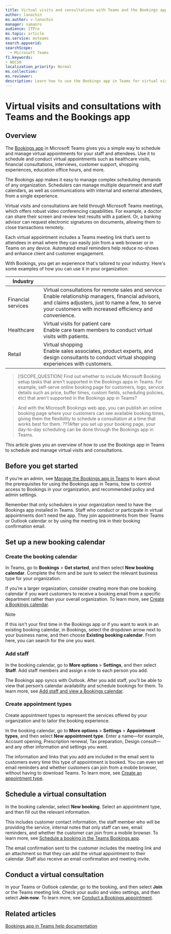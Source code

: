 ```yaml
---
title: Virtual visits and consultations with Teams and the Bookings app
author: lanachin
ms.author: v-lanachin
manager: samanro
audience: ITPro
ms.topic: article 
ms.service: msteams 
search.appverid: 
searchScope:
  - Microsoft Teams
f1.keywords:
- NOCSH
localization_priority: Normal
ms.collection: 
ms.reviewer: 
description: Learn how to use the Bookings app in Teams for virtual visits and consultations. 
---
```


# Virtual visits and consultations with Teams and the Bookings app

## Overview

The [Bookings app](https://support.microsoft.com/office/what-is-bookings-42d4e852-8e99-4d8f-9b70-d7fc93973cb5) in Microsoft Teams gives you a simple way to schedule and manage virtual appointments for your staff and attendees. Use it to schedule and conduct virtual appointments such as healthcare visits, financial consultations, interviews, customer support, shopping experiences, education office hours, and more.

The Bookings app makes it easy to manage complex scheduling demands of any organization. Schedulers can manage multiple department and staff calendars, as well as communications with internal and external attendees, from a single experience.

Virtual visits and consultations are held through Microsoft Teams meetings, which offers robust video conferencing capabilities. For example, a doctor can share their screen and review test results with a patient. Or, a banking advisor can request electronic signatures on documents, allowing them to close transactions remotely.

Each virtual appointment includes a Teams meeting link that’s sent to attendees in email where they can easily join from a web browser or in Teams on any device. Automated email reminders help reduce no-shows and enhance client and customer engagement.

With Bookings, you get an experience that's tailored to your industry. Here's some examples of how you can use it in your organization:

|Industry  ||
|---------|---------|
|Financial services    |  Virtual consultations for remote sales and service<br/>Enable relationship managers, financial advisors, and claims adjusters, just to name a few, to serve your customers with increased efficiency and convenience.  |
|Healthcare   |  Virtual visits for patient care <br/> Enable care team members to conduct virtual visits with patients.   |         |
|Retail   | Virtual shopping  <br/>Enable sales associates, product experts, and design consultants to conduct virtual shopping experiences with customers.   |         |

> [!SCOPE_QUESTION]
>Find out whether to include Microsoft Booking setup tasks that aren't supported in the Bookings apps in Teams. For example, self-serve online booking page for customers, logo, service details such as price, buffer times, custom fields, scheduling policies, etc) that aren't supported in the Bookings app in Teams?

> And with the Microsoft Bookings web app, you can publish an online booking page where your customers can see available booking times, giving them the flexibility to schedule a consultation at a time that works best for them. ???After you set up your booking page, your day-to-day scheduling can be done through the Bookings app in Teams.

This article gives you an overview of how to use the Bookings app in Teams to schedule and manage virtual visits and consultations.

## Before you get started

If you’re an admin, see [Manage the Bookings app in Teams](bookings-app-admin.md) to learn about the prerequisites for using the Bookings app in Teams, how to control access to Bookings in your organization, and recommended policy and admin settings.

Remember that only schedulers in your organization need to have the Bookings app installed in Teams. Staff who conduct or participate in virtual appointments don't need the app. They join appointments from their Teams or Outlook calendar or by using the meeting link in their booking confirmation email.

## Set up a new booking calendar

### Create the booking calendar

In Teams, go to **Bookings** > **Get started**, and then select **New booking calendar**. Complete the form and be sure to select the relevant business type for your organization.

If you’re a larger organization, consider creating more than one booking calendar if you want customers to receive a booking email from a specific department rather than your overall organization. 
To learn more, see [Create a Bookings calendar](https://support.microsoft.com//office/create-a-bookings-calendar-921cfd26-a24d-4aca-9004-561594112148).

> [!NOTE]
> If this isn't your first time in the Bookings app or if you want to work in an existing booking calendar, in Bookings, select the dropdown arrow next to your business name, and then choose **Existing booking calendar**. From here, you can search for the one you want.

### Add staff

In the booking calendar, go to **More options** > **Settings**, and then select **Staff**. Add staff members and assign a role to each person you add.

The Bookings app syncs with Outlook. After you add staff, you’ll be able to view that person’s calendar availability and schedule bookings for them. To learn more, see [Add staff and view a Bookings calendar](https://support.microsoft.com/office/add-staff-and-view-a-bookings-calendar-6c579f61-8adb-4514-9458-021de2023fa0).  

### Create appointment types

Create appointment types to represent the services offered by your organization and to tailor the booking experience.

In the booking calendar, go to **More options** > **Settings** > **Appointment types**, and then select **New appointment type**. Enter a name&mdash;for example, Account opening, Prescription renewal, Tax preparation, Design consult&mdash;and any other information and settings you want.

The information and links that you add are included in the email sent to customers every time this type of appointment is booked. You can even set email reminders and whether customers can join from a mobile browser, without having to download Teams. To learn more, see [Create an appointment type](https://support.microsoft.com/office/create-an-appointment-type-810eac77-6a65-4dc8-964d-c00eadf43887).

## Schedule a virtual consultation

In the booking calendar, select **New booking**. Select an appointment type, and then fill out the relevant information.

This includes customer contact information, the staff member who will be providing the service, internal notes that only staff can see, email reminders, and whether the customer can join from a mobile browser. To learn more, see [Schedule a booking in the Teams Bookings app](https://support.microsoft.com/office/schedule-a-booking-in-the-teams-bookings-app-e275049d-0d0f-4161-8526-461a9f29439f).

The email confirmation sent to the customer includes the meeting link and an attachment so that they can add the virtual appointment to their calendar. Staff also receive an email confirmation and meeting invite.

## Conduct a virtual consultation

In your Teams or Outlook calendar, go to the booking, and then select **Join** or the Teams meeting link. Check your audio and video settings, and then select **Join now**. To learn more, see [Conduct a Bookings appointment](https://support.microsoft.com/office/conduct-a-bookings-appointment-a86a4007-e26c-4909-9893-f7036e2747cd).

## Related articles

[Bookings app in Teams help documentation](https://support.office.com/article/apps-and-services-cc1fba57-9900-4634-8306-2360a40c665b?#PickTab=Bookings)
